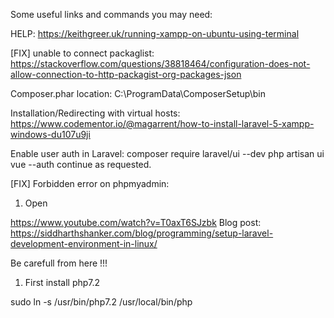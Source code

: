 Some useful links and commands you may need:

HELP: https://keithgreer.uk/running-xampp-on-ubuntu-using-terminal

[FIX] unable to connect packaglist: https://stackoverflow.com/questions/38818464/configuration-does-not-allow-connection-to-http-packagist-org-packages-json   

Composer.phar location: C:\ProgramData\ComposerSetup\bin

Installation/Redirecting with virtual hosts: https://www.codementor.io/@magarrent/how-to-install-laravel-5-xampp-windows-du107u9ji

Enable user auth in Laravel: composer require laravel/ui --dev
	                           php artisan ui vue --auth
	                           continue as requested.
				   
[FIX] Forbidden error on phpmyadmin: 
1) Open


https://www.youtube.com/watch?v=T0axT6SJzbk
Blog post: https://siddharthshanker.com/blog/programming/setup-laravel-development-environment-in-linux/

Be carefull from here !!!
1. First install php7.2

 sudo ln -s /usr/bin/php7.2 /usr/local/bin/php
	
				   
